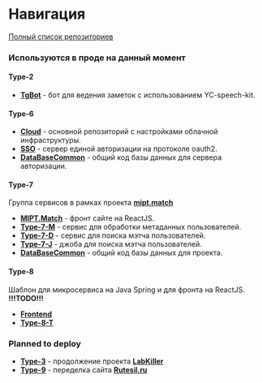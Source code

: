 # Навигация

[Полный список репозиториев](https://github.com/timattt/timattt/blob/master/articles/All.md)

### Используются в проде на данный момент

#### Type-2

* [**TgBot**](https://github.com/timattt/TypeTwo) - бот для ведения заметок с использованием YC-speech-kit.

#### Type-6

* [**Cloud**](https://github.com/timattt/TypeSixCloud) - основной репозиторий с настройками облачной инфраструктуры.
* [**SSO**](https://github.com/timattt/TypeSix) - сервер единой авторизации на протоколе oauth2.
* [**DataBaseCommon**](https://github.com/timattt/TypeSixDataBaseCommon) - общий код базы данных для сервера авторизации.

#### Type-7

Группа сервисов в рамках проекта [**mipt.match**](https://mipt-match.ru/)

* [**MIPT.Match**](https://github.com/timattt/TypeSeven) - фронт сайте на ReactJS.
* [**Type-7-M**](https://github.com/timattt/TypeSevenM) - сервис для обработки метаданных пользователей.
* [**Type-7-D**](https://github.com/timattt/TypeSevenD) - сервис для поиска мэтча пользователей.
* [**Type-7-J**](https://github.com/timattt/TypeSevenJ) - джоба для поиска мэтча пользователей.
* [**DataBaseCommon**](https://github.com/timattt/TypeSevenDataBaseCommon) - общий код базы данных для проекта.

#### Type-8

Шаблон для микросервиса на Java Spring и для фронта на ReactJS.
**!!!TODO!!!**

* [**Frontend**](https://github.com/timattt/TypeEight)
* [**Type-8-T**](https://github.com/timattt/TypeEightT)

### Planned to deploy

* [**Type-3**](https://github.com/timattt/TypeThree) - продолжение проекта [**LabKiller**](https://github.com/timattt/Laboratory-calculations-optimizator)
* [**Type-9**](https://github.com/timattt/TypeNine) - переделка сайта [**Rutesil.ru**](https://www.rutesil.ru/)
